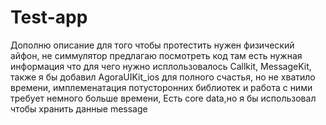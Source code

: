 # Test-app
Дополню описание
для того чтобы протестить нужен физический айфон, не симмулятор
предлагаю посмотреть код там есть нужная информация что для чего нужно
исплользовалось Callkit, MessageKit, также я бы добавил AgoraUIKit_ios для полного счастья, но не хватило времени, имплеменатация потусторонних библиотек и работа с ними требует немного больше времени,
Есть core data,но я бы использовал чтобы хранить данные message
